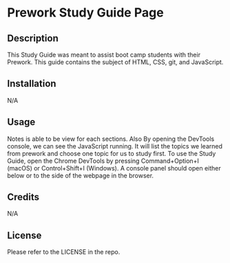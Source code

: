 # Prework Study Guide Page

## Description

This Study Guide was meant to assist boot camp students with their Prework. This guide contains the subject of HTML, CSS, git, and JavaScript.

## Installation

N/A

## Usage

Notes is able to be view for each sections. Also By opening the DevTools console, we can see the JavaScript running. It will list the topics we learned from prework and choose one topic for us to study first. To use the Study Guide, open the Chrome DevTools by pressing Command+Option+I (macOS) or Control+Shift+I (Windows). A console panel should open either below or to the side of the webpage in the browser.

## Credits

N/A


## License

Please refer to the LICENSE in the repo.
